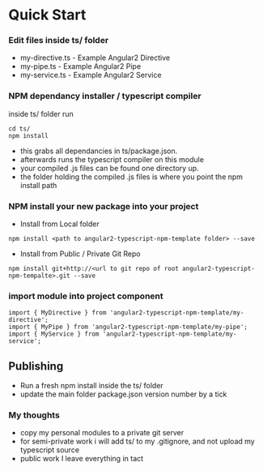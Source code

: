 # Quick Start

### Edit files inside ts/ folder
- my-directive.ts - Example Angular2 Directive
- my-pipe.ts - Example Angular2 Pipe
- my-service.ts - Example Angular2 Service

### NPM dependancy installer / typescript compiler
inside ts/ folder run
```
cd ts/
npm install
```
- this grabs all dependancies in ts/package.json.
- afterwards runs the typescript compiler on this module
- your compiled .js files can be found one directory up.
- the folder holding the compiled .js files is where you point the npm install path

### NPM install your new package into your project
- Install from Local folder
```
npm install <path to angular2-typescript-npm-template folder> --save
```

- Install from Public / Private Git Repo
```
npm install git+http://<url to git repo of root angular2-typescript-npm-tempalte>.git --save
```

### import module into project component
```
import { MyDirective } from 'angular2-typescript-npm-template/my-directive';
import { MyPipe } from 'angular2-typescript-npm-template/my-pipe';
import { MyService } from 'angular2-typescript-npm-template/my-service';
```

## Publishing

- Run a fresh npm install inside the ts/ folder
- update the main folder package.json version number by a tick

### My thoughts
- copy my personal modules to a private git server
- for semi-private work i will add ts/ to my .gitignore, and not upload my typescript source
- public work I leave everything in tact
